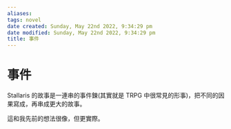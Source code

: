 ```yaml
---
aliases: 
tags: novel 
date created: Sunday, May 22nd 2022, 9:34:29 pm
date modified: Sunday, May 22nd 2022, 9:34:29 pm
title: 事件
---
```


# 事件

Stallaris 的故事是一連串的事件鍊(其實就是 TRPG 中很常見的形事)，把不同的因果寫成，再串成更大的故事。

這和我先前的想法很像，但更實際。